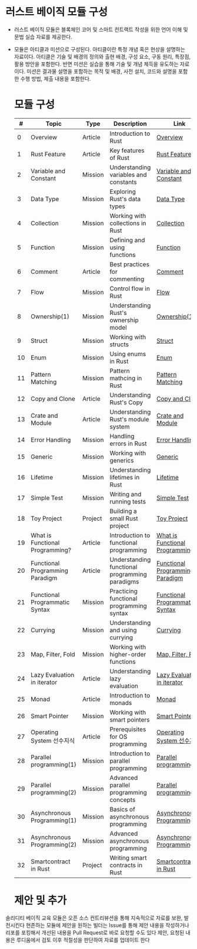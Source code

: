   # 러스트 베이직 모듈 구성
  
* 러스트 베이직 모듈은 블록체인 코어 및 스마트 컨트랙트 작성을 위한 언어 이해 및 문법 실습 자료를 제공한다.
* 모듈은 아티클과 미션으로 구성된다. 아티클이란 특정 개념 혹은 현상을 설명하는 자료이다. 아티클은 기술 및 배경의 정의와 출현 배경, 구성 요소, 구동 원리, 특장점, 활용 방안을 포함한다. 반면 미션은 실습을 통해 기술 및 개념 체득을 유도하는 자료이다. 미션은 결과물 설명을 포함하는 목적 및 배경, 사전 설치, 코드와 설명을 포함한 수행 방법, 제출 내용을 포함한다.

  # 모듈 구성

  | # | Topic | Type | Description | Link |
  |---|-------|------|-------------|------|
  | 0 | Overview | Article | Introduction to Rust | [Overview](./article/Overview.md) |
  | 1 | Rust Feature | Article | Key features of Rust | [Rust Feature](./article/Rust_Feature.md) |
  | 2 | Variable and Constant | Mission | Understanding variables and constants | [Variable and Constant](./article/Variable_and_Constant.md) |
  | 3 | Data Type | Mission | Exploring Rust's data types | [Data Type](./article/Data_Type.md) |
  | 4 | Collection | Mission | Working with collections in Rust | [Collection](./article/Collection.md) |
  | 5 | Function | Mission | Defining and using functions | [Function](./article/Function.md) |
  | 6 | Comment | Article | Best practices for commenting | [Comment](./article/Comment.md) |
  | 7 | Flow | Mission | Control flow in Rust | [Flow](./article/Flow.md) |
  | 8 | Ownership(1) | Mission | Understanding Rust's ownership model | [Ownership(1)](./article/Ownership_1.md) |
  | 9 | Struct | Mission | Working with structs | [Struct](./article/Struct.md) |
  | 10 | Enum | Mission | Using enums in Rust | [Enum](./article/Enum.md) |
  | 11 | Pattern Matching | Mission | Pattern mathcing in Rust | [Pattern Matching](./article/PatternMatching.md) |
  | 12 | Copy and Clone | Article | Understanding Rust's Copy| [Copy and Clone](./article/Copy_and_clone.md) |
  | 13 | Crate and Module | Article | Understanding Rust's module system | [Crate and Module](./article/Crate_and_Module.md) |
  | 14 | Error Handling | Mission | Handling errors in Rust | [Error Handling](./article/Error_Handling.md) |
  | 15 | Generic | Mission | Working with generics | [Generic](./article/Generic.md) |
  | 16 | Lifetime | Mission | Understanding lifetimes in Rust | [Lifetime](./article/Lifetime.md) |
  | 17 | Simple Test | Mission | Writing and running tests | [Simple Test](./article/Simple_Test.md) |
  | 18 | Toy Project | Project | Building a small Rust project | [Toy Project](./article/Toy_Project.md) |
  | 19 | What is Functional Programming? | Article | Introduction to functional programming | [What is Functional Programming?](./article/What_is_Functional_Programming.md) |
  | 20 | Functional Programming Paradigm | Article | Understanding functional programming paradigms | [Functional Programming Paradigm](./article/Functional_Programming_Paradigm.md) |
  | 21 | Functional Programmatic Syntax | Mission | Practicing functional programming syntax | [Functional Programmatic Syntax](./article/Functional_Programmatic_Syntax.md) |
  | 22 | Currying | Mission | Understanding and using currying | [Currying](./article/Currying.md) |
  | 23 | Map, Filter, Fold | Mission | Working with higher-order functions | [Map, Filter, Fold](./article/map_filter_fold.md) |
  | 24 | Lazy Evaluation in iterator | Article | Understanding lazy evaluation | [Lazy Evaluation in iterator](./article/Lazy_evaluation.md) |
  | 25 | Monad | Article | Introduction to monads | [Monad](./article/Monad.md) |
  | 26 | Smart Pointer | Mission | Working with smart pointers | [Smart Pointer](./article/Smart_Pointer.md) |
  | 27 | Operating System 선수지식 | Article | Prerequisites for OS programming | [Operating System 선수지식](./article/Operating_System_선수지식.md) |
  | 28 | Parallel programming(1) | Mission | Introduction to parallel programming | [Parallel programming(1)](./article/Parallel_programming_1.md) |
  | 29 | Parallel programming(2) | Mission | Advanced parallel programming concepts | [Parallel programming(2)](./article/Parallel_programming_2.md) |
  | 30 | Asynchronous Programming(1) | Mission | Basics of asynchronous programming | [Asynchronous Programming(1)](./article/Asynchronous_Programming_1.md) |
  | 31 | Asynchronous Programming(2) | Mission | Advanced asynchronous programming | [Asynchronous Programming(2)](./article/Asynchronous_Programming_2.md) |
  | 32 | Smartcontract in Rust | Project | Writing smart contracts in Rust | [Smartcontract in Rust](./article/Smartcontract_in_Rust.md) |

  # 제안 및 추가 
솔리디티 베이직 교육 모듈은 오픈 소스 컨트리뷰션을 통해 지속적으로 자료를 보완, 발전시킨다
현존하는 모듈에 제안을 원하는 빌더는 Issue를 통해 제안 내용을 작성하거나 리포를 포킹해서 개선된 내용을 Pull Request로 바로 요청할 수도 있다
제안, 요청된 내용은 루디움에서 검토 이후 적절성을 판단하여 자료를 업데이트 한다
